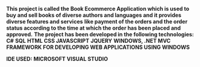 **This project is called the Book Ecommerce Application which is used to buy and sell books of diverse authors and languages and it provides diverse features and services**
**like payment of the orders and the order status according to the time at which the order has been placed and approved.**
**The project has been developed in the following technologies:**
**C#**
**SQL**
**HTML CSS JAVASCRIPT**
**JQUERY**
**WINDOWS, .NET MVC FRAMEWORK FOR DEVELOPING WEB APPLICATIONS USING WINDOWS**

**IDE USED: MICROSOFT VISUAL STUDIO**
